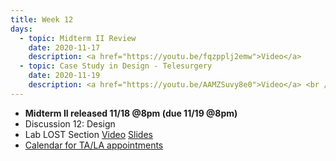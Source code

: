 ```yaml
---
title: Week 12
days:
  - topic: Midterm II Review
    date: 2020-11-17
    description: <a href="https://youtu.be/fqzpplj2emw">Video</a> 
  - topic: Case Study in Design - Telesurgery
    date: 2020-11-19
    description: <a href="https://youtu.be/AAMZSuvy8e0">Video</a> <br />  <a href="https://drive.google.com/file/d/1QuABIAiyEDu23PbuNvojWUKJg9nPkFSQ/view?usp=sharing">Slides</a> <br /> [Laparoscopic Telesurgical Workstation](../assets/lec/telesurgicalworkstation-paperb.pdf) <br /> [Control of a Telesurgical Workstation](../assets/lec/cavusoglu-msdissertation.pdf)
---
```


- **Midterm II released 11/18 @8pm (due 11/19 @8pm)**
- Discussion 12: Design
- Lab LOST Section <a href="https://youtu.be/WOQCZhylzSk">Video</a> <a href="https://docs.google.com/presentation/d/1Wt2wk49vx0tY40kgo5Sa-Jp5_KquSe3KaFZ5lu3Dbhw/edit?usp=sharing">Slides</a>
- <a href="https://calendar.google.com/calendar/u/0/selfsched?sstoken=UUo4d1dhLWphRzRHfGRlZmF1bHR8MDQwMzcwMWQ4YjcwMjBhZjAzYzJkNGY0NTMzZjc2ZTQ">Calendar for TA/LA appointments</a>






